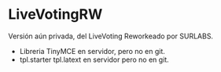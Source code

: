 # LiveVotingRW
Versión aún privada, del LiveVoting Reworkeado por SURLABS.
- Libreria TinyMCE en servidor, pero no en git.
- tpl.starter tpl.latext en servidor pero no en git.